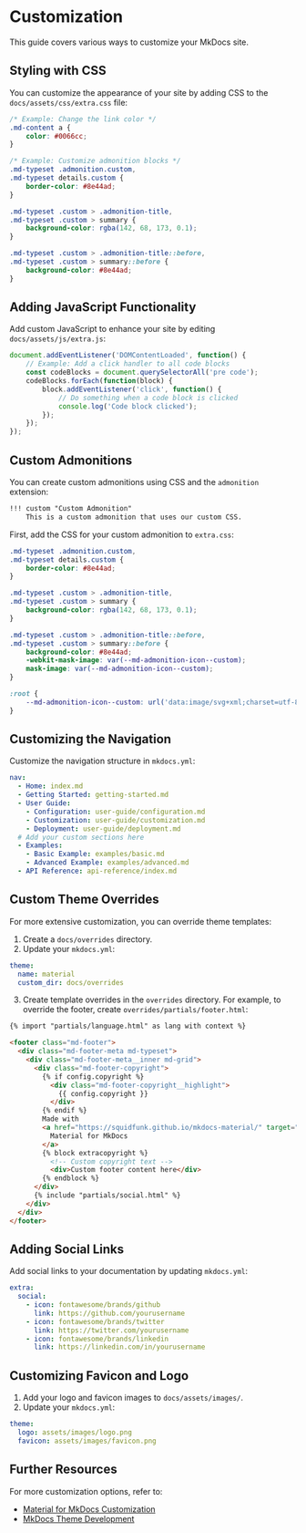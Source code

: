 # Customization

This guide covers various ways to customize your MkDocs site.

## Styling with CSS

You can customize the appearance of your site by adding CSS to the `docs/assets/css/extra.css` file:

```css
/* Example: Change the link color */
.md-content a {
    color: #0066cc;
}

/* Example: Customize admonition blocks */
.md-typeset .admonition.custom,
.md-typeset details.custom {
    border-color: #8e44ad;
}

.md-typeset .custom > .admonition-title,
.md-typeset .custom > summary {
    background-color: rgba(142, 68, 173, 0.1);
}

.md-typeset .custom > .admonition-title::before,
.md-typeset .custom > summary::before {
    background-color: #8e44ad;
}
```

## Adding JavaScript Functionality

Add custom JavaScript to enhance your site by editing `docs/assets/js/extra.js`:

```javascript
document.addEventListener('DOMContentLoaded', function() {
    // Example: Add a click handler to all code blocks
    const codeBlocks = document.querySelectorAll('pre code');
    codeBlocks.forEach(function(block) {
        block.addEventListener('click', function() {
            // Do something when a code block is clicked
            console.log('Code block clicked');
        });
    });
});
```

## Custom Admonitions

You can create custom admonitions using CSS and the `admonition` extension:

```markdown
!!! custom "Custom Admonition"
    This is a custom admonition that uses our custom CSS.
```

First, add the CSS for your custom admonition to `extra.css`:

```css
.md-typeset .admonition.custom,
.md-typeset details.custom {
    border-color: #8e44ad;
}

.md-typeset .custom > .admonition-title,
.md-typeset .custom > summary {
    background-color: rgba(142, 68, 173, 0.1);
}

.md-typeset .custom > .admonition-title::before,
.md-typeset .custom > summary::before {
    background-color: #8e44ad;
    -webkit-mask-image: var(--md-admonition-icon--custom);
    mask-image: var(--md-admonition-icon--custom);
}

:root {
    --md-admonition-icon--custom: url('data:image/svg+xml;charset=utf-8,<svg xmlns="http://www.w3.org/2000/svg" viewBox="0 0 24 24"><path d="M12 8a4 4 0 0 1 4 4 4 4 0 0 1-4 4 4 4 0 0 1-4-4 4 4 0 0 1 4-4m0 2a2 2 0 0 0-2 2 2 2 0 0 0 2 2 2 2 0 0 0 2-2 2 2 0 0 0-2-2m4.5-6H19v2.17L17.83 8H6.17L5 6.17V4h2.5m8.5 2H8v2h10V6M4 15h16v5h-1v-1H5v1H4v-5Z"/></svg>');
}
```

## Customizing the Navigation

Customize the navigation structure in `mkdocs.yml`:

```yaml
nav:
  - Home: index.md
  - Getting Started: getting-started.md
  - User Guide:
    - Configuration: user-guide/configuration.md
    - Customization: user-guide/customization.md
    - Deployment: user-guide/deployment.md
  # Add your custom sections here
  - Examples:
    - Basic Example: examples/basic.md
    - Advanced Example: examples/advanced.md
  - API Reference: api-reference/index.md
```

## Custom Theme Overrides

For more extensive customization, you can override theme templates:

1. Create a `docs/overrides` directory.
2. Update your `mkdocs.yml`:

```yaml
theme:
  name: material
  custom_dir: docs/overrides
```

3. Create template overrides in the `overrides` directory. For example, to override the footer, create `overrides/partials/footer.html`:

```html
{% import "partials/language.html" as lang with context %}

<footer class="md-footer">
  <div class="md-footer-meta md-typeset">
    <div class="md-footer-meta__inner md-grid">
      <div class="md-footer-copyright">
        {% if config.copyright %}
          <div class="md-footer-copyright__highlight">
            {{ config.copyright }}
          </div>
        {% endif %}
        Made with
        <a href="https://squidfunk.github.io/mkdocs-material/" target="_blank" rel="noopener">
          Material for MkDocs
        </a>
        {% block extracopyright %}
          <!-- Custom copyright text -->
          <div>Custom footer content here</div>
        {% endblock %}
      </div>
      {% include "partials/social.html" %}
    </div>
  </div>
</footer>
```

## Adding Social Links

Add social links to your documentation by updating `mkdocs.yml`:

```yaml
extra:
  social:
    - icon: fontawesome/brands/github
      link: https://github.com/yourusername
    - icon: fontawesome/brands/twitter
      link: https://twitter.com/yourusername
    - icon: fontawesome/brands/linkedin
      link: https://linkedin.com/in/yourusername
```

## Customizing Favicon and Logo

1. Add your logo and favicon images to `docs/assets/images/`.
2. Update your `mkdocs.yml`:

```yaml
theme:
  logo: assets/images/logo.png
  favicon: assets/images/favicon.png
```

## Further Resources

For more customization options, refer to:

- [Material for MkDocs Customization](https://squidfunk.github.io/mkdocs-material/customization/)
- [MkDocs Theme Development](https://www.mkdocs.org/user-guide/custom-themes/)